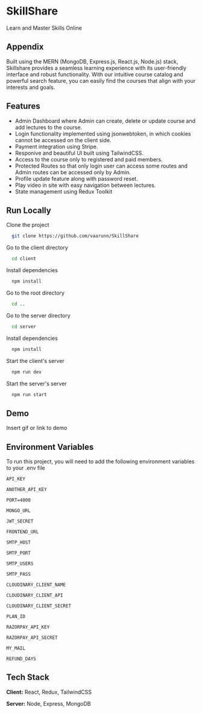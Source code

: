 
# SkillShare

Learn and Master Skills Online




## Appendix

Built using the MERN (MongoDB, Express.js, React.js, Node.js) stack, Skillshare provides a seamless learning experience with its user-friendly interface and robust functionality. With our intuitive course catalog and powerful search feature, you can easily find the courses that align with your interests and goals.


## Features


- Admin Dashboard where Admin can create, delete or update course and add lectures to the course.
- Login functionality implemented using jsonwebtoken, in which cookies cannot be accessed on the client side.
- Payment integration using Stripe.
- Responive and beautiful UI built using TailwindCSS.
- Access to the course only to registered and paid members.
- Protected Routes so that only login user can access some routes and Admin routes can be accessed only by Admin.
- Profile update feature along with password reset.
- Play video in site with easy navigation between lectures.
- State management using Redux Toolkit


## Run Locally

Clone the project

```bash
  git clone https://github.com/vaarunn/SkillShare
```

Go to the client directory

```bash
  cd client
```

Install dependencies

```bash
  npm install
```

Go to the root directory

```bash
  cd ..
```

Go to the server directory
```bash
  cd server
```

Install dependencies

```bash
  npm install
```

Start the client's server

```bash
  npm run dev
```

Start the server's server

```bash
  npm run start
```


## Demo

Insert gif or link to demo


## Environment Variables

To run this project, you will need to add the following environment variables to your .env file

`API_KEY`

`ANOTHER_API_KEY`

`PORT=4000`

`MONGO_URL`

`JWT_SECRET`

`FRONTEND_URL` 

`SMTP_HOST`

`SMTP_PORT`

`SMTP_USERS`

`SMTP_PASS`

`CLOUDINARY_CLIENT_NAME`

`CLOUDINARY_CLIENT_API`

`CLOUDINARY_CLIENT_SECRET`

`PLAN_ID`

`RAZORPAY_API_KEY`

`RAZORPAY_API_SECRET`

`MY_MAIL`

`REFUND_DAYS`
## Tech Stack

**Client:** React, Redux, TailwindCSS

**Server:** Node, Express, MongoDB

